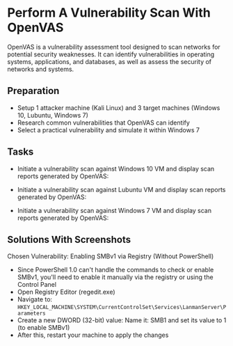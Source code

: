 # Perform A Vulnerability Scan With OpenVAS
OpenVAS is a vulnerability assessment tool designed to scan networks for potential security weaknesses. It can identify vulnerabilities in operating systems, applications, and databases, as well as assess the security of networks and systems.

## Preparation
- Setup 1 attacker machine (Kali Linux) and 3 target machines (Windows 10, Lubuntu, Windows 7)
- Research common vulnerabilities that OpenVAS can identify
- Select a practical vulnerability and simulate it within Windows 7

## Tasks
- Initiate a vulnerability scan against Windows 10 VM and display scan reports generated by OpenVAS:
  
- Initiate a vulnerability scan against Lubuntu VM and display scan reports generated by OpenVAS:
  
- Initiate a vulnerability scan against Windows 7 VM and display scan reports generated by OpenVAS:
  

## Solutions With Screenshots
Chosen Vulnerability: Enabling SMBv1 via Registry (Without PowerShell)
- Since PowerShell 1.0 can't handle the commands to check or enable SMBv1, you'll need to enable it manually via the registry or using the Control Panel
- Open Registry Editor (regedit.exe)
- Navigate to: `HKEY_LOCAL_MACHINE\SYSTEM\CurrentControlSet\Services\LanmanServer\Parameters`
- Create a new DWORD (32-bit) value: Name it: SMB1 and set its value to 1 (to enable SMBv1)
- After this, restart your machine to apply the changes
